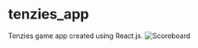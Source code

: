 # tenzies_app
Tenzies game app created using React.js. 
![Scoreboard](https://user-images.githubusercontent.com/37264147/195986096-12a5672c-bab3-4d7a-8b35-92b5c0273962.gif)
